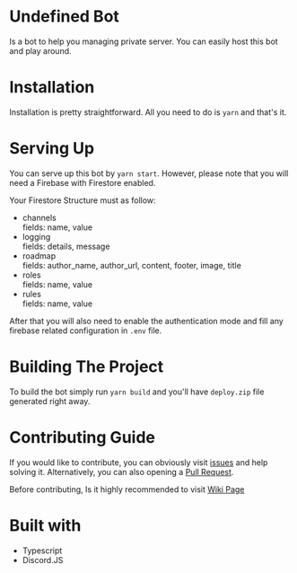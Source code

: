 # Undefined Bot
Is a bot to help you managing private server. You can easily host this bot and play around.

# Installation
Installation is pretty straightforward. All you need to do is `yarn` and that's it.

# Serving Up
You can serve up this bot by `yarn start`. However, please note that you will need a Firebase with Firestore enabled.

Your Firestore Structure must as follow:

- channels <br /> fields: name, value
- logging <br /> fields: details, message
- roadmap <br /> fields: author_name, author_url, content, footer, image, title
- roles <br /> fields: name, value
- rules <br /> fields: name, value

After that you will also need to enable the authentication mode and fill any firebase related configuration in `.env` file.

# Building The Project
To build the bot simply run `yarn build` and you'll have `deploy.zip` file generated right away.

# Contributing Guide
If you would like to contribute, you can obviously visit [issues](https://github.com/albetnov/undefined-bot/issues) and help solving it. Alternatively, you can also opening a [Pull Request](https://github.com/albetnov/undefined-bot/pulls).

Before contributing, Is it highly recommended to visit [Wiki Page](https://github.com/albetnov/undefined-bot/wiki)

# Built with
- Typescript
- Discord.JS